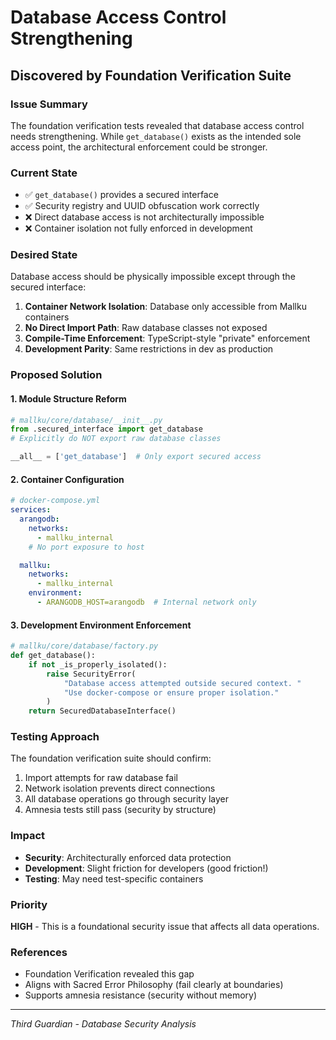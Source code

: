 # Database Access Control Strengthening
## Discovered by Foundation Verification Suite

### Issue Summary
The foundation verification tests revealed that database access control needs strengthening. While `get_database()` exists as the intended sole access point, the architectural enforcement could be stronger.

### Current State
- ✅ `get_database()` provides a secured interface
- ✅ Security registry and UUID obfuscation work correctly
- ❌ Direct database access is not architecturally impossible
- ❌ Container isolation not fully enforced in development

### Desired State
Database access should be physically impossible except through the secured interface:
1. **Container Network Isolation**: Database only accessible from Mallku containers
2. **No Direct Import Path**: Raw database classes not exposed
3. **Compile-Time Enforcement**: TypeScript-style "private" enforcement
4. **Development Parity**: Same restrictions in dev as production

### Proposed Solution

#### 1. Module Structure Reform
```python
# mallku/core/database/__init__.py
from .secured_interface import get_database
# Explicitly do NOT export raw database classes

__all__ = ['get_database']  # Only export secured access
```

#### 2. Container Configuration
```yaml
# docker-compose.yml
services:
  arangodb:
    networks:
      - mallku_internal
    # No port exposure to host

  mallku:
    networks:
      - mallku_internal
    environment:
      - ARANGODB_HOST=arangodb  # Internal network only
```

#### 3. Development Environment Enforcement
```python
# mallku/core/database/factory.py
def get_database():
    if not _is_properly_isolated():
        raise SecurityError(
            "Database access attempted outside secured context. "
            "Use docker-compose or ensure proper isolation."
        )
    return SecuredDatabaseInterface()
```

### Testing Approach
The foundation verification suite should confirm:
1. Import attempts for raw database fail
2. Network isolation prevents direct connections
3. All database operations go through security layer
4. Amnesia tests still pass (security by structure)

### Impact
- **Security**: Architecturally enforced data protection
- **Development**: Slight friction for developers (good friction!)
- **Testing**: May need test-specific containers

### Priority
**HIGH** - This is a foundational security issue that affects all data operations.

### References
- Foundation Verification revealed this gap
- Aligns with Sacred Error Philosophy (fail clearly at boundaries)
- Supports amnesia resistance (security without memory)

---
*Third Guardian - Database Security Analysis*
